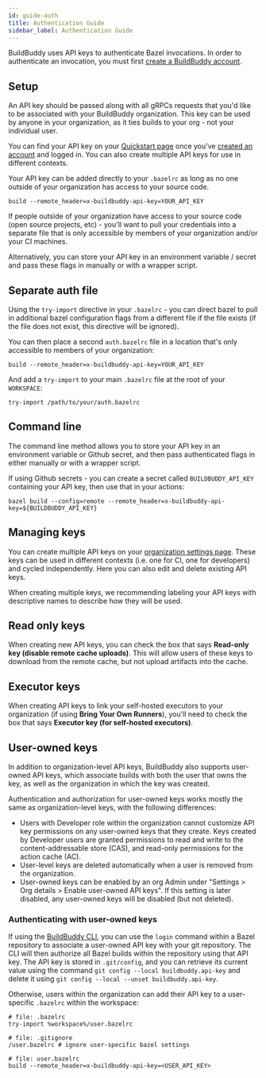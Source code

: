 ```yaml
---
id: guide-auth
title: Authentication Guide
sidebar_label: Authentication Guide
---
```


BuildBuddy uses API keys to authenticate Bazel invocations. In order to authenticate an invocation, you must first [create a BuildBuddy account](https://app.buildbuddy.io/).

## Setup

An API key should be passed along with all gRPCs requests that you'd like to be associated with your BuildBuddy organization. This key can be used by anyone in your organization, as it ties builds to your org - not your individual user.

You can find your API key on your [Quickstart page](https://app.buildbuddy.io/docs/setup/) once you've [created an account](https://app.buildbuddy.io/) and logged in. You can also create multiple API keys for use in different contexts.

Your API key can be added directly to your `.bazelrc` as long as no one outside of your organization has access to your source code.

```
build --remote_header=x-buildbuddy-api-key=YOUR_API_KEY
```

If people outside of your organization have access to your source code (open source projects, etc) - you'll want to pull your credentials into a separate file that is only accessible by members of your organization and/or your CI machines.

Alternatively, you can store your API key in an environment variable / secret and pass these flags in manually or with a wrapper script.

## Separate auth file

Using the `try-import` directive in your `.bazelrc` - you can direct bazel to pull in additional bazel configuration flags from a different file if the file exists (if the file does not exist, this directive will be ignored).

You can then place a second `auth.bazelrc` file in a location that's only accessible to members of your organization:

```
build --remote_header=x-buildbuddy-api-key=YOUR_API_KEY
```

And add a `try-import` to your main `.bazelrc` file at the root of your `WORKSPACE`:

```
try-import /path/to/your/auth.bazelrc
```

## Command line

The command line method allows you to store your API key in an environment variable or Github secret, and then pass authenticated flags in either manually or with a wrapper script.

If using Github secrets - you can create a secret called `BUILDBUDDY_API_KEY` containing your API key, then use that in your actions:

```
bazel build --config=remote --remote_header=x-buildbuddy-api-key=${BUILDBUDDY_API_KEY}
```

## Managing keys

You can create multiple API keys on your [organization settings page](https://app.buildbuddy.dev/settings/org/api-keys). These keys can be used in different contexts (i.e. one for CI, one for developers) and cycled independently. Here you can also edit and delete existing API keys.

When creating multiple keys, we recommending labeling your API keys with descriptive names to describe how they will be used.

## Read only keys

When creating new API keys, you can check the box that says **Read-only key (disable remote cache uploads)**. This will allow users of these keys to download from the remote cache, but not upload artifacts into the cache.

## Executor keys

When creating API keys to link your self-hosted executors to your organization (if using **Bring Your Own Runners**), you'll need to check the box that says **Executor key (for self-hosted executors)**.

## User-owned keys

In addition to organization-level API keys, BuildBuddy also supports
user-owned API keys, which associate builds with both the user that owns
the key, as well as the organization in which the key was created.

Authentication and authorization for user-owned keys works mostly the same
as organization-level keys, with the following differences:

- Users with Developer role within the organization cannot customize API
  key permissions on any user-owned keys that they create. Keys created by
  Developer users are granted permissions to read and write to the
  content-addressable store (CAS), and read-only permissions for the
  action cache (AC).
- User-level keys are deleted automatically when a user is removed from
  the organization.
- User-owned keys can be enabled by an org Admin under "Settings > Org
  details > Enable user-owned API keys". If this setting is later disabled,
  any user-owned keys will be disabled (but not deleted).

### Authenticating with user-owned keys

If using the [BuildBuddy CLI](/docs/cli), you can use the `login` command
within a Bazel repository to associate a user-owned API key with your git
repository. The CLI will then authorize all Bazel builds within the
repository using that API key. The API key is stored in `.git/config`, and
you can retrieve its current value using the command `git config --local buildbuddy.api-key`
and delete it using `git config --local --unset buildbuddy.api-key`.

Otherwise, users within the organization can add their API key to a
user-specific `.bazelrc` within the workspace:

```
# file: .bazelrc
try-import %workspace%/user.bazelrc
```

```
# file: .gitignore
/user.bazelrc # ignore user-specific bazel settings
```

```
# file: user.bazelrc
build --remote_header=x-buildbuddy-api-key=<USER_API_KEY>
```
